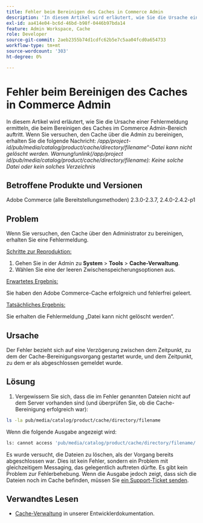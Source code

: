 ```yaml
---
title: Fehler beim Bereinigen des Caches in Commerce Admin
description: 'In diesem Artikel wird erläutert, wie Sie die Ursache einer Fehlermeldung ermitteln, die beim Bereinigen des Caches im Commerce Admin-Bereich auftritt. Wenn Sie versuchen, den Cache über die Admin zu bereinigen, erhalten Sie die folgende Nachricht:'
exl-id: aa414e04-bc6d-46bd-b98f-0446b97bda14
feature: Admin Workspace, Cache
role: Developer
source-git-commit: 2aeb2355b74d1cdfc62b5e7c5aa04fcd0a654733
workflow-type: tm+mt
source-wordcount: '303'
ht-degree: 0%

---
```


# Fehler beim Bereinigen des Caches in Commerce Admin

In diesem Artikel wird erläutert, wie Sie die Ursache einer Fehlermeldung ermitteln, die beim Bereinigen des Caches im Commerce Admin-Bereich auftritt. Wenn Sie versuchen, den Cache über die Admin zu bereinigen, erhalten Sie die folgende Nachricht:
*/app/project-id/pub/media/catalog/product/cache/directory/filename“-Datei kann nicht gelöscht werden. Warnung!unlink(/app/project id/pub/media/catalog/product/cache/directory/filename): Keine solche Datei oder kein solches Verzeichnis*

## Betroffene Produkte und Versionen

Adobe Commerce (alle Bereitstellungsmethoden) 2.3.0-2.3.7, 2.4.0-2.4.2-p1

## Problem

Wenn Sie versuchen, den Cache über den Administrator zu bereinigen, erhalten Sie eine Fehlermeldung.

<u>Schritte zur Reproduktion:</u>

1. Gehen Sie in der Admin zu **System** > **Tools** > **Cache-Verwaltung**.
1. Wählen Sie eine der leeren Zwischenspeicherungsoptionen aus.

<u>Erwartetes Ergebnis:</u>

Sie haben den Adobe Commerce-Cache erfolgreich und fehlerfrei geleert.

<u>Tatsächliches Ergebnis:</u>

Sie erhalten die Fehlermeldung „Datei kann nicht gelöscht werden“.

## Ursache

Der Fehler bezieht sich auf eine Verzögerung zwischen dem Zeitpunkt, zu dem der Cache-Bereinigungsvorgang gestartet wurde, und dem Zeitpunkt, zu dem er als abgeschlossen gemeldet wurde.

## Lösung

1. Vergewissern Sie sich, dass die im Fehler genannten Dateien nicht auf dem Server vorhanden sind (und überprüfen Sie, ob die Cache-Bereinigung erfolgreich war):

```bash
ls -la pub/media/catalog/product/cache/directory/filename
```

Wenn die folgende Ausgabe angezeigt wird:

```bash
ls: cannot access 'pub/media/catalog/product/cache/directory/filename/': No such file or directory
```

Es wurde versucht, die Dateien zu löschen, als der Vorgang bereits abgeschlossen war. Dies ist kein Fehler, sondern ein Problem mit gleichzeitigem Messaging, das gelegentlich auftreten dürfte. Es gibt kein Problem zur Fehlerbehebung.
Wenn die Ausgabe jedoch zeigt, dass sich die Dateien noch im Cache befinden, müssen Sie [ein Support-Ticket senden](/help/help-center-guide/help-center/magento-help-center-user-guide.md#submit-ticket).

## Verwandtes Lesen

* [Cache-Verwaltung](https://experienceleague.adobe.com/en/docs/commerce-admin/systems/tools/cache-management) in unserer Entwicklerdokumentation.
